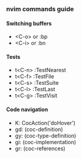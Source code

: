 ### nvim commands guide

#### Switching buffers

- \<C-o\> or :bp
- \<C-i\> or :bn

#### Tests

- t\<C-n\> :TestNearest<CR>
- t\<C-f\> :TestFile<CR>
- t\<C-s\> :TestSuite<CR>
- t\<C-l\> :TestLast<CR>
- t\<C-g\> :TestVisit<CR>


#### Code navigation

- K:  CocAction('doHover')
- gd: (coc-definition)
- gy: (coc-type-definition)
- gi: (coc-implementation)
- gr: (coc-references)

